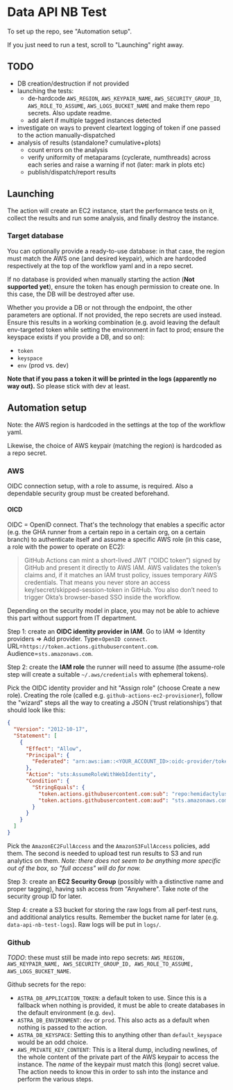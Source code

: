 # Data API NB Test

To set up the repo, see "Automation setup".

If you just need to run a test, scroll to "Launching" right away.

## TODO

- DB creation/destruction if not provided
- launching the tests:
  - de-hardcode `AWS_REGION`, `AWS_KEYPAIR_NAME`, `AWS_SECURITY_GROUP_ID`, `AWS_ROLE_TO_ASSUME`, `AWS_LOGS_BUCKET_NAME` and make them repo secrets. Also update readme.
  - add alert if multiple tagged instances detected
- investigate on ways to prevent cleartext logging of token if one passed to the action manually-dispatched
- analysis of results (standalone? cumulative+plots)
  - count errors on the analysis
  - verify uniformity of metaparams (cyclerate, numthreads) across each series and raise a warning if not (later: mark in plots etc)
  - publish/dispatch/report results

## Launching

The action will create an EC2 instance, start the performance tests on it, collect the results and run some analysis, and finally destroy the instance.

### Target database

You can optionally provide a ready-to-use database: in that case, the region must match the AWS one (and desired keypair), which are hardcoded respectively at the top of the workflow yaml and in a repo secret.

If no database is provided when manually starting the action (**Not supported yet**), ensure the token has enough permission to create one. In this case, the DB will be destroyed after use.

Whether you provide a DB or not through the endpoint, the other parameters are optional. If not provided, the repo secrets are used instead. Ensure this results in a working combination (e.g. avoid leaving the default env-targeted token while setting the environment in fact to prod; ensure the keyspace exists if you provide a DB, and so on):

- `token`
- `keyspace`
- `env` (prod vs. dev)

**Note that if you pass a token it will be printed in the logs (apparently no way out).** So please stick with dev at least.

## Automation setup

Note: the AWS region is hardcoded in the settings at the top of the workflow yaml.

Likewise, the choice of AWS keypair (matching the region) is hardcoded as a repo secret.

### AWS

OIDC connection setup, with a role to assume, is required. Also a dependable security group must be created beforehand.

#### OICD

OIDC = OpenID connect. That's the technology that enables a specific actor (e.g. the GHA runner from a certain repo in a certain org, on a certain branch) to authenticate itself and assume a specific AWS role (in this case, a role with the power to operate on EC2):
> GitHub Actions can mint a short-lived JWT (“OIDC token”) signed by GitHub and present it directly to AWS IAM. AWS validates the token’s claims and, if it matches an IAM trust policy, issues temporary AWS credentials. That means you never store an access key/secret/skipped-session-token in GitHub. You also don’t need to trigger Okta’s browser-based SSO inside the workflow.

Depending on the security model in place, you may not be able to achieve this part without support from IT department.

Step 1: create an **OIDC identity provider in IAM**. Go to IAM ⇒ Identity providers ⇒ Add provider.
Type=`OpenID connect`. URL=`https://token.actions.githubusercontent.com`. Audience=`sts.amazonaws.com`.

Step 2: create the **IAM role** the runner will need to assume (the assume-role step will create a suitable `~/.aws/credentials` with ephemeral tokens).

Pick the OIDC identity provider and hit "Assign role" (choose Create a new role). Creating the role (called e.g. `github-actions-ec2-provisioner`), follow the "wizard" steps all the way to creating a JSON ('trust relationships') that should look like this:

```json
{
  "Version": "2012-10-17",
  "Statement": [
    {
      "Effect": "Allow",
      "Principal": {
        "Federated": "arn:aws:iam::<YOUR_ACCOUNT_ID>:oidc-provider/token.actions.githubusercontent.com"
      },
      "Action": "sts:AssumeRoleWithWebIdentity",
      "Condition": {
        "StringEquals": {
          "token.actions.githubusercontent.com:sub": "repo:hemidactylus/data-api-nb-test:ref:refs/heads/main",
          "token.actions.githubusercontent.com:aud": "sts.amazonaws.com"
        }
      }
    }
  ]
}
```

Pick the `AmazonEC2FullAccess` and the `AmazonS3FullAccess` policies, add them. The second is needed to upload test run results to S3 and run analytics on them.
_Note: there does not seem to be anything more specific out of the box, so "full access" will do for now._

Step 3: create an **EC2 Security Group** (possibly with a distinctive name and proper tagging), having ssh access from "Anywhere". Take note of the security group ID for later.

Step 4: create a S3 bucket for storing the raw logs from all perf-test runs, and additional analytics results. Remember the bucket name for later (e.g. `data-api-nb-test-logs`). Raw logs will be put in `logs/`.

### Github

*TODO*: these must still be made into repo secrets: `AWS_REGION, AWS_KEYPAIR_NAME, AWS_SECURITY_GROUP_ID, AWS_ROLE_TO_ASSUME, AWS_LOGS_BUCKET_NAME`.

Github secrets for the repo:

- `ASTRA_DB_APPLICATION_TOKEN`: a default token to use. Since this is a fallback when nothing is provided, it must be able to create databases in the default environment (e.g. `dev`).
- `ASTRA_DB_ENVIRONMENT`: `dev` or `prod`. This also acts as a default when nothing is passed to the action.
- `ASTRA_DB_KEYSPACE`: Setting this to anything other than `default_keyspace` would be an odd choice.
- `AWS_PRIVATE_KEY_CONTENT`: This is a literal dump, including newlines, of the whole content of the private part of the AWS keypair to access the instance. The _name_ of the keypair must match this (long) secret value. The action needs to know this in order to ssh into the instance and perform the various steps.
